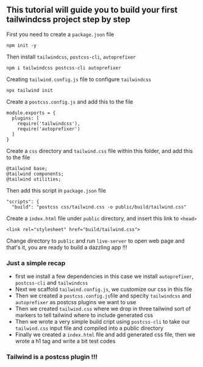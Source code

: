 ## This tutorial will guide you to build your first tailwindcss project step by step

First you need to create a `package.json` file
```
npm init -y
```

Then install `tailwindcss`, `postcss-cli`, `autoprefixer`
```
npm i tailwindcss postcss-cli autoprefixer
```

Creating `tailwind.config.js` file to configure `tailwindcss`
```
npx tailwind init
```

Create a `postcss.config.js` and add this to the file
```
module.exports = {
  plugins: [
    require('tailwindcss'),
    require('autoprefixer')
  ]
}
```

Create a `css` directory and `tailwind.css` file within this folder, and add this to the file
```
@tailwind base;
@tailwind components;
@tailwind utilities;
```

Then add this script in `package.json` file
```
"scripts": {
  "build": "postcss css/tailwind.css -o public/build/tailwind.css"
```

Create a `index.html` file under `public` directory, and insert this link to `<head>`
```
<link rel="stylesheet" href="build/tailwind.css">
```

Change directory to `public` and run `live-server` to open web page and that's it, you are ready to build a dazzling app !!!
 
### Just a simple recap
- first we install a few dependencies in this case we install `autoprefixer`, `postcss-cli` and `tailwindcss`
- Next we scaffold `tailwind.config.js`, we customize our css in this file
- Then we created a `postcss.config.js`file and specity `tailwindcss` and `autoprefixer` as postcss plugins we want to use
- Then we created `tailwind.css` where we drop in three tailwind sort of markers to tell tailwind where to include generated css 
- Then we wrote a very simple build cript using `postcss-cli` to take our `tailwind.css` input file and compiled into a public directory
- Finally we created a `index.html` file and add generated css file, then we wrote a h1 tag and write a bit test codes 

### Tailwind is a postcss plugin !!!